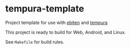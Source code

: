 tempura-template
================

Project template for use with [ebiten](https://github.com/hajimehoshi/ebiten) and [tempura](https://github.com/explodes/tempura)

This project is ready to build for Web, Android, and Linux.

See `Makefile` for build rules.